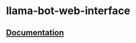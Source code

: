 # llama-bot-web-interface

## [Documentation](https://llama-bot.github.io/llama-bot-docs/docs/web-interface/overview)
